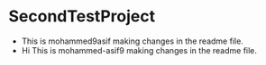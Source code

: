 # SecondTestProject
- This is mohammed9asif making changes in the readme file.
- Hi This is mohammed-asif9 making changes in the readme file.
